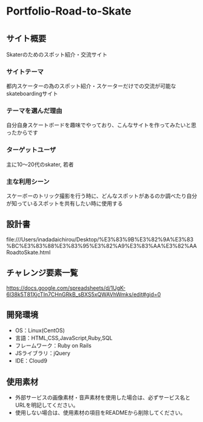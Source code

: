 # Portfolio-Road-to-Skate
# <road to skate>

## サイト概要
Skaterのためのスポット紹介・交流サイト

### サイトテーマ
都内スケーターの為のスポット紹介・スケーターだけでの交流が可能なskateboardingサイト

### テーマを選んだ理由
自分自身スケートボードを趣味でやっており、こんなサイトを作ってみたいと思ったからです

### ターゲットユーザ
主に10〜20代のskater, 若者

### 主な利用シーン
スケーボーのトリック撮影を行う時に、どんなスポットがあるのか調べたり自分が知っているスポットを共有したい時に使用する

## 設計書
file:///Users/inadadaichirou/Desktop/%E3%83%9B%E3%82%9A%E3%83%BC%E3%83%88%E3%83%95%E3%82%A9%E3%83%AA%E3%82%AARoadtoSkate.html

## チャレンジ要素一覧
<https://docs.google.com/spreadsheets/d/1UgK-6l38k5T81XjcTIn7CHnGRkB_sBXS5xQWAVhWmks/edit#gid=0>

## 開発環境
- OS：Linux(CentOS)
- 言語：HTML,CSS,JavaScript,Ruby,SQL
- フレームワーク：Ruby on Rails
- JSライブラリ：jQuery
- IDE：Cloud9

## 使用素材
- 外部サービスの画像素材・音声素材を使用した場合は、必ずサービス名とURLを明記してください。
- 使用しない場合は、使用素材の項目をREADMEから削除してください。
